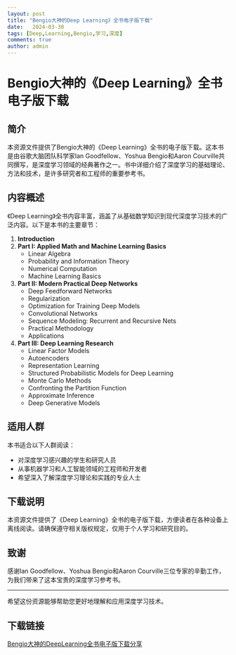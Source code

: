 ```yaml
---
layout: post
title: "Bengio大神的Deep Learning》全书电子版下载"
date:   2024-03-30
tags: [Deep,Learning,Bengio,学习,深度]
comments: true
author: admin
---
```

# Bengio大神的《Deep Learning》全书电子版下载

## 简介
本资源文件提供了Bengio大神的《Deep Learning》全书的电子版下载。这本书是由谷歌大脑团队科学家Ian Goodfellow、Yoshua Bengio和Aaron Courville共同撰写，是深度学习领域的经典著作之一。书中详细介绍了深度学习的基础理论、方法和技术，是许多研究者和工程师的重要参考书。

## 内容概述
《Deep Learning》全书内容丰富，涵盖了从基础数学知识到现代深度学习技术的广泛内容。以下是本书的主要章节：

1. **Introduction**
2. **Part I: Applied Math and Machine Learning Basics**
   - Linear Algebra
   - Probability and Information Theory
   - Numerical Computation
   - Machine Learning Basics
3. **Part II: Modern Practical Deep Networks**
   - Deep Feedforward Networks
   - Regularization
   - Optimization for Training Deep Models
   - Convolutional Networks
   - Sequence Modeling: Recurrent and Recursive Nets
   - Practical Methodology
   - Applications
4. **Part III: Deep Learning Research**
   - Linear Factor Models
   - Autoencoders
   - Representation Learning
   - Structured Probabilistic Models for Deep Learning
   - Monte Carlo Methods
   - Confronting the Partition Function
   - Approximate Inference
   - Deep Generative Models

## 适用人群
本书适合以下人群阅读：
- 对深度学习感兴趣的学生和研究人员
- 从事机器学习和人工智能领域的工程师和开发者
- 希望深入了解深度学习理论和实践的专业人士

## 下载说明
本资源文件提供了《Deep Learning》全书的电子版下载，方便读者在各种设备上离线阅读。请确保遵守相关版权规定，仅用于个人学习和研究目的。

## 致谢
感谢Ian Goodfellow、Yoshua Bengio和Aaron Courville三位专家的辛勤工作，为我们带来了这本宝贵的深度学习参考书。

---

希望这份资源能够帮助您更好地理解和应用深度学习技术。

## 下载链接

[Bengio大神的DeepLearning全书电子版下载分享](https://pan.quark.cn/s/25b12635b061)